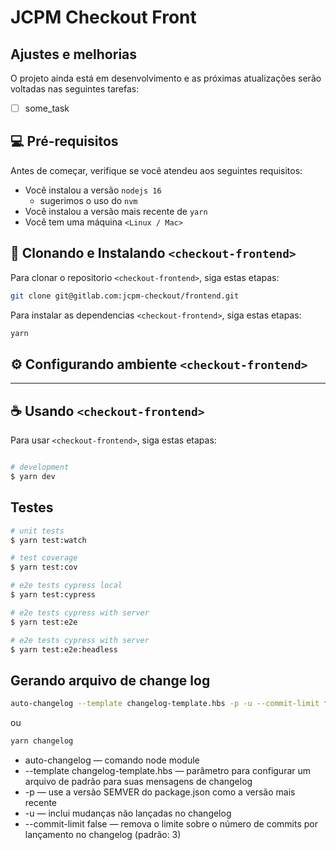 # JCPM Checkout Front

## Ajustes e melhorias

O projeto ainda está em desenvolvimento e as próximas atualizações serão voltadas nas seguintes tarefas:

- [ ] some_task

## 💻 Pré-requisitos

Antes de começar, verifique se você atendeu aos seguintes requisitos:

- Você instalou a versão `nodejs 16`
  - sugerimos o uso do `nvm`
- Você instalou a versão mais recente de `yarn`
- Você tem uma máquina `<Linux / Mac>`

## 🚀 Clonando e Instalando `<checkout-frontend>`

Para clonar o repositorio `<checkout-frontend>`, siga estas etapas:

```bash
git clone git@gitlab.com:jcpm-checkout/frontend.git
```

Para instalar as dependencias `<checkout-frontend>`, siga estas etapas:

```bash
yarn
```
## ⚙️ Configurando ambiente `<checkout-frontend>`

---

## ☕ Usando `<checkout-frontend>`

Para usar `<checkout-frontend>`, siga estas etapas:

```bash

# development
$ yarn dev

```

## Testes

```bash
# unit tests
$ yarn test:watch

# test coverage
$ yarn test:cov

# e2e tests cypress local
$ yarn test:cypress

# e2e tests cypress with server
$ yarn test:e2e

# e2e tests cypress with server
$ yarn test:e2e:headless


```

## Gerando arquivo de change log

```bash
auto-changelog --template changelog-template.hbs -p -u --commit-limit false 
```

ou

```bash
yarn changelog 
```

- auto-changelog — comando node module
- --template changelog-template.hbs — parâmetro para configurar um arquivo de padrão para suas mensagens de changelog
- -p — use a versão SEMVER do package.json como a versão mais recente
- -u — inclui mudanças não lançadas no changelog
- --commit-limit false — remova o limite sobre o número de commits por lançamento no changelog (padrão: 3)
